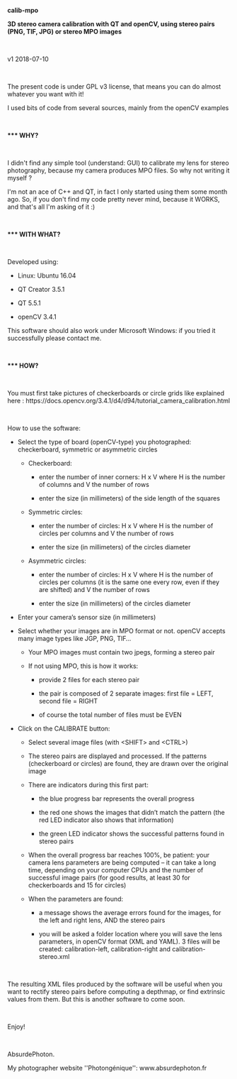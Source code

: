 <p><b>calib-mpo</b></p>
<p><b>3D stereo camera calibration with QT and openCV, using stereo pairs (PNG, TIF, JPG) or stereo MPO images</b></p>
<br/>

<p>v1 2018-07-10</p>
<br/>

<p>The present code is under GPL v3 license, that means you can do almost whatever you want
with it!</p>
<p>I used bits of code from several sources, mainly from the openCV examples</p>
<br/>

<p><b>*** WHY?</b></p>
<br/>

<p>I didn't find any simple tool (understand: GUI) to calibrate my lens for stereo photography, because my camera produces MPO files. So why not writing it myself ?</p>
<p>I'm not an ace of C++ and QT, in fact I only started using them some month ago. So, if you don't find my code pretty never mind, because it WORKS, and that's all I'm asking of it :)</p>
<br/>

<p><b>*** WITH WHAT?</b></p>
<br/>

<p>Developed using:</p>
<ul>
	<li/>
<p>Linux: Ubuntu
	16.04</p>
	<li/>
<p>QT Creator
	3.5.1</p>
	<li/>
<p>QT 5.5.1</p>
	<li/>
<p>openCV 3.4.1</p>
</ul>

<p>This software should also work under Microsoft Windows: if you tried it successfully please contact me.</p>
<br/>

<p></><b>*** HOW?</b></p>
<br/>

<p> You must first take pictures of checkerboards or circle grids like explained here : https://docs.opencv.org/3.4.1/d4/d94/tutorial_camera_calibration.html</p>
<br/>

<p>How to use the software:</p>
<ul>
	<li/>
<p>Select the type of board (openCV-type) you photographed: checkerboard, symmetric or asymmetric circles</p>
	<ul>
		<li/>
<p>Checkerboard:</p>
		<ul>
			<li/>
<p>enter the number of inner corners: H x V where H  is the number of columns	and V the number of rows</p>
			<li/>
<p>enter the size (in millimeters) of the side length of the squares</p>
		</ul>
		<li/>
<p>Symmetric circles:</p>
		<ul>
			<li/>
<p>enter the number of circles: H x V where H  is the number of circles per columns and V the number of rows</p>
			<li/>
<p>enter the size (in millimeters) of the circles diameter</p>
		</ul>
		<li/>
<p>Asymmetric circles:</p>
		<ul>
			<li/>
<p>enter the number of circles: H x V where H  is the number of circles per columns (it is the same one every row, even if they are shifted) and V the number of rows</p>
			<li/>
<p>enter the size (in millimeters) of the circles diameter</p>
		</ul>
	</ul>
	<li/>
<p>Enter your camera’s sensor size (in millimeters)</p>
	<li/>
<p>Select whether your images are in MPO format or not. openCV accepts many image types like JGP, PNG, TIF…</p>
	<ul>
		<li/>
<p>Your MPO images must contain two jpegs, forming a stereo pair</p>
		<li/>
<p>If not using MPO, this is how it works:</p>
		<ul>
			<li/>
<p>provide 2 files for each stereo pair</p>
			<li/>
<p>the pair is composed of 2 separate images: first file = LEFT, second file = RIGHT</p>
			<li/>
<p>of course the total number of files must be EVEN</p>
		</ul>
	</ul>
	<li/>
<p>Click on the CALIBRATE button:</p>
	<ul>
		<li/>
<p>Select several image files (with  &lt;SHIFT&gt; and &lt;CTRL&gt;)</p>
		<li/>
<p>The stereo pairs are displayed and processed. If the patterns (checkerboard or circles) are found, they are drawn over the original image</p>
		<li/>
<p> There are indicators during this first part: 
		</p>
		<ul>
			<li/>
<p>the blue progress bar represents the overall progress</p>
			<li/>
<p>the red one shows the images that didn’t match the pattern (the red LED indicator also shows that information)</p>
			<li/>
<p>the green LED indicator shows the successful patterns found in stereo pairs</p>
		</ul>
		<li/>
<p>When the overall progress bar reaches 100%, be patient: your camera lens parameters are being computed – it can take a long time, depending on your computer CPUs and the number of successful image pairs (for good results, at least 30 for checkerboards and 15 for circles)</p>
		<li/>
<p>When the parameters are found:</p>
		<ul>
			<li/>
<p>a message shows the average errors found for the images, for the left and right lens, AND the stereo pairs</p>
			<li/>
<p>you will be asked a folder location where you will save the lens parameters, in openCV format (XML and YAML). 3 files will be created: calibration-left, calibration-right and calibration-stereo.xml</p>
		</ul>
	</ul>
</ul>
<br/>

<p>The resulting XML files produced by the software will be useful when you want to rectify stereo pairs before computing a depthmap, or find extrinsic values from them. But this is another software to come soon.</p>
<br/>

<p>Enjoy!</p>
<br/>

<p>AbsurdePhoton.</p>
<p>My photographer website ''Photongénique'': www.absurdephoton.fr</p>
